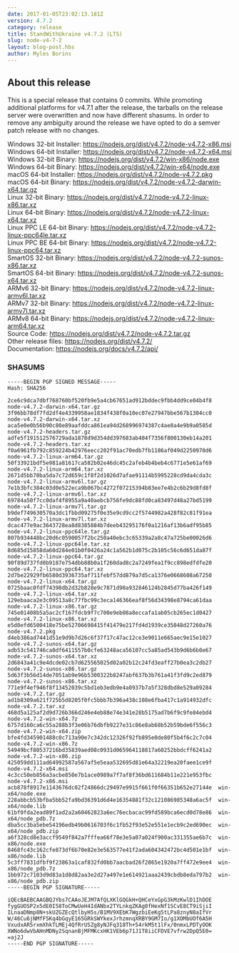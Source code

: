 ```yaml
---
date: 2017-01-05T23:02:13.181Z
version: 4.7.2
category: release
title: StandWithUkraine v4.7.2 (LTS)
slug: node-v4-7-2
layout: blog-post.hbs
author: Myles Borins
---
```


## About this release

This is a special release that contains 0 commits. While promoting additional
platforms for v4.7.1 after the release, the tarballs on the release server were
overwritten and now have different shasums. In order to remove any ambiguity
around the release we have opted to do a semver patch release with no changes.

Windows 32-bit Installer: https://nodejs.org/dist/v4.7.2/node-v4.7.2-x86.msi<br>
Windows 64-bit Installer: https://nodejs.org/dist/v4.7.2/node-v4.7.2-x64.msi<br>
Windows 32-bit Binary: https://nodejs.org/dist/v4.7.2/win-x86/node.exe<br>
Windows 64-bit Binary: https://nodejs.org/dist/v4.7.2/win-x64/node.exe<br>
macOS 64-bit Installer: https://nodejs.org/dist/v4.7.2/node-v4.7.2.pkg<br>
macOS 64-bit Binary: https://nodejs.org/dist/v4.7.2/node-v4.7.2-darwin-x64.tar.gz<br>
Linux 32-bit Binary: https://nodejs.org/dist/v4.7.2/node-v4.7.2-linux-x86.tar.xz<br>
Linux 64-bit Binary: https://nodejs.org/dist/v4.7.2/node-v4.7.2-linux-x64.tar.xz<br>
Linux PPC LE 64-bit Binary: https://nodejs.org/dist/v4.7.2/node-v4.7.2-linux-ppc64le.tar.xz<br>
Linux PPC BE 64-bit Binary: https://nodejs.org/dist/v4.7.2/node-v4.7.2-linux-ppc64.tar.xz<br>
SmartOS 32-bit Binary: https://nodejs.org/dist/v4.7.2/node-v4.7.2-sunos-x86.tar.xz<br>
SmartOS 64-bit Binary: https://nodejs.org/dist/v4.7.2/node-v4.7.2-sunos-x64.tar.xz<br>
ARMv6 32-bit Binary: https://nodejs.org/dist/v4.7.2/node-v4.7.2-linux-armv6l.tar.xz<br>
ARMv7 32-bit Binary: https://nodejs.org/dist/v4.7.2/node-v4.7.2-linux-armv7l.tar.xz<br>
ARMv8 64-bit Binary: https://nodejs.org/dist/v4.7.2/node-v4.7.2-linux-arm64.tar.xz<br>
Source Code: https://nodejs.org/dist/v4.7.2/node-v4.7.2.tar.gz<br>
Other release files: https://nodejs.org/dist/v4.7.2/<br>
Documentation: https://nodejs.org/docs/v4.7.2/api/

### SHASUMS

```
-----BEGIN PGP SIGNED MESSAGE-----
Hash: SHA256

2ce6c9dca7dbf768760bf520fb9e5a4cb67651ad912bddec9fbb4dd9ce04b4f8  node-v4.7.2-darwin-x64.tar.gz
3f96bb78df7fd2df4e4339958ae1834f438f0a10ec07e27947bbe567b1304cc0  node-v4.7.2-darwin-x64.tar.xz
aca5e0e0b56b90c80e89aafddca861ea94d268996974387c4ae8a4e9b9a0585d  node-v4.7.2-headers.tar.gz
adfe5f191512576729ada1878d9d354dd397683ab404f7356f800130eb14a201  node-v4.7.2-headers.tar.xz
f0a6961fb792c859224b42976eecc202f91ac70edb7fb1186af049d2250970d6  node-v4.7.2-linux-arm64.tar.gz
50f33921bdf5e981a81617ca582b02e46dc45c2afeb4b4beb4c6771e5e61af69  node-v4.7.2-linux-arm64.tar.xz
2671d5bb70ba5da7c72d659c1f8f2d1026d7afae91114b5995228cd9da4cda3c  node-v4.7.2-linux-armv6l.tar.gz
7e1b3bfc384c03d0e522eca9b067bc4272f07215394b83ee7e4b2c6b29d8fd8f  node-v4.7.2-linux-armv6l.tar.xz
69784a50f7cc0daf4f8955a9a40aebcb756fe9dc88fd0ca83497d48a27bd5199  node-v4.7.2-linux-armv7l.tar.gz
b9def749630570a3dc1fbbd09275f0e35e9cd9cc2f5744982a428f82c81f91ea  node-v4.7.2-linux-armv7l.tar.xz
dcac477e9ac3643728ea8d8385884b7deeb43295176f0a1216af13b6adf95b85  node-v4.7.2-linux-ppc64le.tar.gz
807b934448bc20d6c0590057f2bc250a40ebc3c65339a2a8c47a725be00026d6  node-v4.7.2-linux-ppc64le.tar.xz
8d685d15858da60d284e01b0f0426a24c1a562b1d075c2b105c56c6d651da87f  node-v4.7.2-linux-ppc64.tar.gz
90f89d737fd0b9187e754dbb88b0a1f260dad8c2a7249fea1f9cc898edfdfe20  node-v4.7.2-linux-ppc64.tar.xz
2d7be22929fb6580d3936735af711febf57dd879a7d5ca1376e0668608a67250  node-v4.7.2-linux-x64.tar.gz
0725baac0fdf74398db2d32b828e9c7871d90a932846124b2845d77ba426f149  node-v4.7.2-linux-x64.tar.xz
129ebaaca2e3c09513a8c77fbc99c3eca146366eaf8f56d34398e8794ca61daa  node-v4.7.2-linux-x86.tar.gz
745e01408b5a5ac2cf167fdcb9f7c700e9eb08a8eccafa1ab05cb265ec1d0427  node-v4.7.2-linux-x86.tar.xz
e5d0efd6500418e75be52706698415f41479e217fd4d1939ce35048d27260a76  node-v4.7.2.pkg
d4eb386ad7441d51e9d9b7d26c6f37f17c47ac12ce3e9011e665aec9e15e1027  node-v4.7.2-sunos-x64.tar.gz
adb53c541746ca0df6411557b0cfe63248aca56107cc5a85ad543b9d6b6b0e67  node-v4.7.2-sunos-x64.tar.xz
2d6843a41c9e4dcde02cb7d625565025d02a02b12c24fd3eaff27b0ea3c2db27  node-v4.7.2-sunos-x86.tar.gz
5d63f3b56d14de7051ab9e96b5300322b8247abf637b3b761a41f3fd9c2ed879  node-v4.7.2-sunos-x86.tar.xz
771e9f4ef946f8f13452039c5bd1eb3edb9e4a0937b7a5f328dbd8e529a09284  node-v4.7.2.tar.gz
ad1b8309a621f725b5d8205f0fc5bbb7b396a438c108e6fba417c1a914932dfc  node-v4.7.2.tar.xz
468d5a125af2d9d726b366d246e4eb88e74e341e28b5175ad7b6f9c9fe84ebd4  node-v4.7.2-win-x64.7z
6757d160ca6c55a288b3f3e06b76dbfb9227e31c86e8ab68b52b59bde6f556c3  node-v4.7.2-win-x64.zip
bfe4fd345901488c0c713a90e7c342dc12326f92fb895e0de80f5b4f6c2c7c04  node-v4.7.2-win-x86.7z
54949bcf80537216bd35839aed08c0931d065964118817a60252bbdcff6241a2  node-v4.7.2-win-x86.zip
425059dd111ad64992587a567af5e5eaa532695d81e64a32219ea20faee1ce9f  node-v4.7.2-x64.msi
4c3cc50eb856a3acbe850e7b1ace0989a7f7af8f36bd611684b11e221e953fbc  node-v4.7.2-x86.msi
acb878f8917e1143676dc02f24866dc29497e9915f661f0f66351b652e27144e  win-x64/node.exe
228abbcb53bfba5bb52fa9bd36391d6d4e16354881f32c121086985348a6ac5f  win-x64/node.lib
61bf0fda2ead89f1ad2a2a60462823a6ec76ecbacac99fd589bca6ecd0d78e86  win-x64/node_pdb.7z
dba5cc3ba5ebe54196edb49b0616703f6c1fb52f93e52e551e1ecb9c2ed690ec  win-x64/node_pdb.zip
a6f328cd8e3accf9549f842a7fffea66f78e3e5a07a024f900ac331355ae6b7c  win-x86/node.exe
8468fc43c162cfe873df6b70e82e3e563577e41f2ada604342472bc4d501e1bf  win-x86/node.lib
5c3ff7831dfbf9f23863a1caf832fd0bb7aacbad26f2865e1920a7ff472e9ee4  win-x86/node_pdb.7z
1bb972c7103d9d83a1d8d82aa3e2d27a497e1e614921aaa2439cbdb8eda797b2  win-x86/node_pdb.zip
-----BEGIN PGP SIGNATURE-----

iQEcBAEBCAAGBQJYbs7CAAoJEJM7AfQLXKlGQGkH+QHCeYxGpG3kMzKwlD1IhDOE
fygGUOSP2x5dE0I58ToCMwUeH4IdANbx2TYLnkqZKAg0fHexNf1SCvE8CT9iSjiI
ILnaaDNmp8N+skUZGZEcQtlbyH5s/B1MV9XEbK7WgzbiEeKg5tLPa8znyN8aIfVr
W/46Cu6jNMfF5Kq4bGqyE165GRkSWYkexJrhzmnqXRBY9GM7Io/g1XOMbUOf6A5H
VxudxAR5rxmXhkTLMEj4QfRrUSZg8yNJFq318Th+54rkM5t1lFx/0nmxLPDTyOOK
XWNo6dwVbAHnMDNy2SqnanBjMFMKcxHK1VEb6p71J1T8iiCFDVE7vfrw2DpQ5E0=
=aj2J
-----END PGP SIGNATURE-----

```
